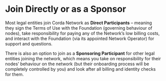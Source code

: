 # Join Directly or as a Sponsor

Most legal entities join Corda Network as **Direct Participants** – meaning they sign the Terms of Use with the Foundation (governing behaviour of nodes), take responsibility for paying any of the Network’s low billing costs, and interact with the Foundation (via its appointed Network Operator) for support and questions.

There is also an option to join as a **Sponsoring Participant** for other legal entities joining the network, which means you take on responsibility for their nodes’ behaviour on the network (but their onboarding process will be completely controlled by you) and look after all billing and identity checks for them.